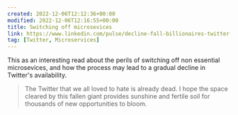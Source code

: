 ```yaml
---
created: 2022-12-06T12:12:36+00:00
modified: 2022-12-06T12:16:55+00:00
title: Switching off microsevices
link: https://www.linkedin.com/pulse/decline-fall-billionaires-twitter-casey-rosenthal/
tag: [Twitter, Microservices]
---
```


This as an interesting read about the perils of switching off non essential microsevices, and how the process may lead to a gradual decline in Twitter's availability.

> The Twitter that we all loved to hate is already dead.  I hope the space cleared by this fallen giant provides sunshine and fertile soil for thousands of new opportunities to bloom. 
